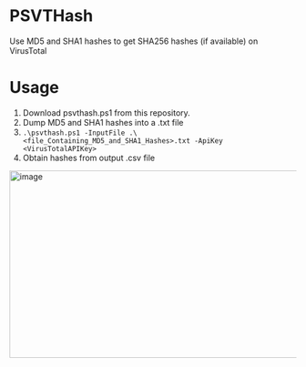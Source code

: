 # PSVTHash
Use MD5 and SHA1 hashes to get SHA256 hashes (if available) on VirusTotal

# Usage
1. Download psvthash.ps1 from this repository.
2. Dump MD5 and SHA1 hashes into a .txt file
3. `.\psvthash.ps1 -InputFile .\<file_Containing_MD5_and_SHA1_Hashes>.txt -ApiKey <VirusTotalAPIKey>`
4. Obtain hashes from output .csv file

<img width="993" height="329" alt="image" src="https://github.com/user-attachments/assets/ebf576f1-355d-44a5-88d9-098d64269978" />
